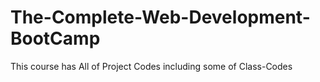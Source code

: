 # The-Complete-Web-Development-BootCamp
This course has All of Project Codes including some of Class-Codes
